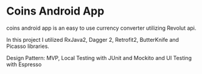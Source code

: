 # Coins Android App
coins android app is an easy to use currency converter utilizing Revolut api.

In this project I utilized RxJava2, Dagger 2, Retrofit2, ButterKnife and Picasso libraries.

Design Pattern: MVP, Local Testing with JUnit and Mockito and UI Testing with Espresso

